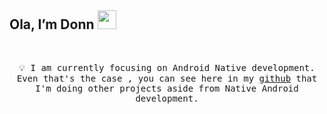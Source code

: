 ## Ola, I’m Donn <img src="https://raw.githubusercontent.com/MartinHeinz/MartinHeinz/master/wave.gif" width="30px">

<br/>
<p align="center"> 
  <samp>
      💡 I am currently focusing on Android Native development. Even that's the case , you can see here in my <a href="https://github.com/ShimShim27?tab=repositories">github</a> that I'm doing other projects aside from Native Android development.<br/><br/>
     
  </samp>
  
  
<p/> 




